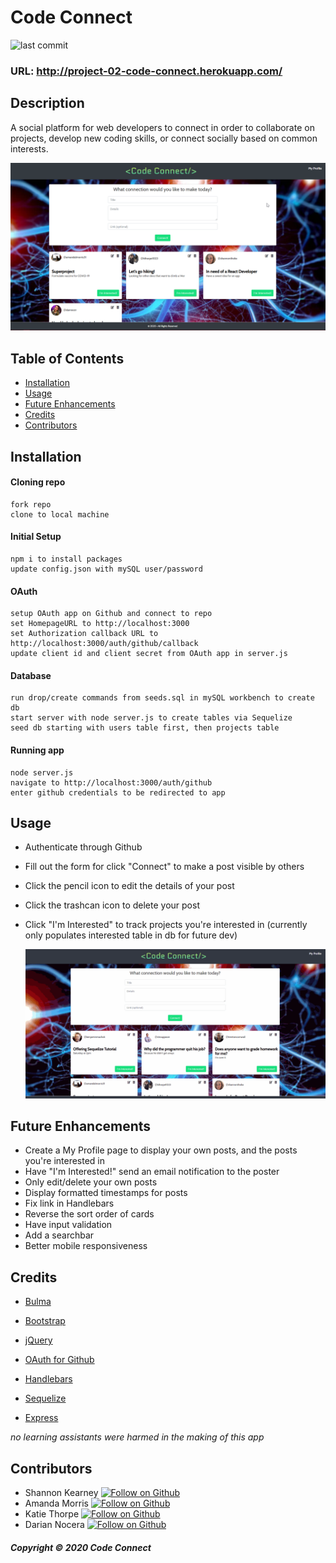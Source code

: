 # Code Connect

![last commit](https://img.shields.io/github/last-commit/darnocer/Project-02-Code-Connect?style=flat-square)

### URL: http://project-02-code-connect.herokuapp.com/

## Description

A social platform for web developers to connect in order to collaborate on projects, develop new coding skills, or connect socially based on common interests.

![codeconnect](public/images/codeconnect.png)

## Table of Contents

- [Installation](#installation)
- [Usage](#usage)
- [Future Enhancements](#future-enhancements)
- [Credits](#Credits)
- [Contributors](#contributors)

## Installation

#### Cloning repo

```
fork repo
clone to local machine
```

#### Initial Setup

```
npm i to install packages
update config.json with mySQL user/password
```

#### OAuth

```
setup OAuth app on Github and connect to repo
set HomepageURL to http://localhost:3000
set Authorization callback URL to http://localhost:3000/auth/github/callback
update client id and client secret from OAuth app in server.js
```

#### Database

```
run drop/create commands from seeds.sql in mySQL workbench to create db
start server with node server.js to create tables via Sequelize
seed db starting with users table first, then projects table
```

#### Running app

```
node server.js
navigate to http://localhost:3000/auth/github
enter github credentials to be redirected to app
```

## Usage

- Authenticate through Github
- Fill out the form for click "Connect" to make a post visible by others
- Click the pencil icon to edit the details of your post
- Click the trashcan icon to delete your post
- Click "I'm Interested" to track projects you're interested in (currently only populates interested table in db for future dev)

  ![demo](public/images/demo.gif)

## Future Enhancements

- Create a My Profile page to display your own posts, and the posts you're interested in
- Have "I'm Interested!" send an email notification to the poster
- Only edit/delete your own posts
- Display formatted timestamps for posts
- Fix link in Handlebars
- Reverse the sort order of cards
- Have input validation
- Add a searchbar
- Better mobile responsiveness

## Credits

- [Bulma](bulma.io)

- [Bootstrap](https://getbootstrap.com/)

- [jQuery](https://jquery.com/)

- [OAuth for Github](https://developer.github.com/apps/building-oauth-apps/authorizing-oauth-apps/)

- [Handlebars](https://handlebarsjs.com/)

- [Sequelize](https://sequelize.org/)
- [Express](https://www.npmjs.com/package/express)

_no learning assistants were harmed in the making of this app_

## Contributors

- Shannon Kearney [![Follow on Github](https://img.shields.io/github/followers/darnocer?label=Follow&style=social)](https://github.com/shannonthoko)
- Amanda Morris [![Follow on Github](https://img.shields.io/github/followers/darnocer?label=Follow&style=social)](https://github.com/amandalmorris31)
- Katie Thorpe [![Follow on Github](https://img.shields.io/github/followers/darnocer?label=Follow&style=social)](https://github.com/kthorpe1023)
- Darian Nocera [![Follow on Github](https://img.shields.io/github/followers/darnocer?label=Follow&style=social)](http://www.github.com/darnocer)

##### Copyright © 2020 Code Connect

